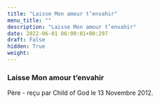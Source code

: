 ```yaml
---
title: "Laisse Mon amour t’envahir"
menu_title: ""
description: "Laisse Mon amour t’envahir"
date: 2022-06-01 06:00:01+00:297
draft: False
hidden: True
weight:
---
```

### Laisse Mon amour t’envahir

Père - reçu par Child of God le 13 Novembre 2012.



